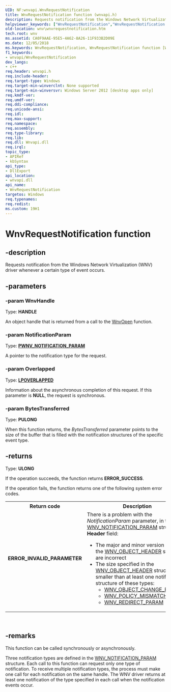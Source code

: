```yaml
---
UID: NF:wnvapi.WnvRequestNotification
title: WnvRequestNotification function (wnvapi.h)
description: Requests notification from the Windows Network Virtualization (WNV) driver whenever a certain type of event occurs.
helpviewer_keywords: ["WnvRequestNotification","WnvRequestNotification function [Windows Network Virtualization]","wnv.wnvrequestnotification","wnvapi/WnvRequestNotification"]
old-location: wnv\wnvrequestnotification.htm
tech.root: wnv
ms.assetid: CA0F9AAE-95E5-4A62-8A26-11F933B2D09E
ms.date: 12/05/2018
ms.keywords: WnvRequestNotification, WnvRequestNotification function [Windows Network Virtualization], wnv.wnvrequestnotification, wnvapi/WnvRequestNotification
f1_keywords:
- wnvapi/WnvRequestNotification
dev_langs:
- c++
req.header: wnvapi.h
req.include-header: 
req.target-type: Windows
req.target-min-winverclnt: None supported
req.target-min-winversvr: Windows Server 2012 [desktop apps only]
req.kmdf-ver: 
req.umdf-ver: 
req.ddi-compliance: 
req.unicode-ansi: 
req.idl: 
req.max-support: 
req.namespace: 
req.assembly: 
req.type-library: 
req.lib: 
req.dll: Wnvapi.dll
req.irql: 
topic_type:
- APIRef
- kbSyntax
api_type:
- DllExport
api_location:
- wnvapi.dll
api_name:
- WnvRequestNotification
targetos: Windows
req.typenames: 
req.redist: 
ms.custom: 19H1
---
```


# WnvRequestNotification function


## -description


Requests notification from the Windows Network Virtualization (WNV) driver whenever a certain type of event occurs.


## -parameters




### -param WnvHandle

Type: <b>HANDLE</b>

An object handle that is returned from a call to the <a href="https://docs.microsoft.com/previous-versions/windows/desktop/api/wnvapi/nf-wnvapi-wnvopen">WnvOpen</a> function.


### -param NotificationParam

Type: <b><a href="https://docs.microsoft.com/windows/desktop/api/wnvapi/ns-wnvapi-wnv_notification_param">PWNV_NOTIFICATION_PARAM</a></b>

A pointer to the notification type for the request.


### -param Overlapped

Type: <b><a href="https://docs.microsoft.com/windows/desktop/api/minwinbase/ns-minwinbase-overlapped">LPOVERLAPPED</a></b>

Information about the asynchronous completion of this request. If this parameter is <b>NULL</b>, the request is synchronous.


### -param BytesTransferred

Type: <b>PULONG</b>

When this function returns, the <i>BytesTransferred</i> parameter points to the size of the buffer that is filled with the notification structures of the specific event type.


## -returns



Type: <b>ULONG</b>

If the operation succeeds, the function returns <b>ERROR_SUCCESS</b>.

If the operation fails, the function returns one of the following system error codes.

<table>
<tr>
<th>Return code</th>
<th>Description</th>
</tr>
<tr>
<td width="40%">
<dl>
<dt><b>ERROR_INVALID_PARAMETER</b></dt>
</dl>
</td>
<td width="60%">
There is a problem with the <i>NotificationParam</i> parameter, in the <a href="https://docs.microsoft.com/windows/desktop/api/wnvapi/ns-wnvapi-wnv_notification_param">WNV_NOTIFICATION_PARAM</a> structure's <b>Header</b> field:

<ul>
<li>The major and minor version values of the <a href="https://docs.microsoft.com/windows/desktop/api/wnvapi/ns-wnvapi-wnv_object_header">WNV_OBJECT_HEADER</a>   structure are incorrect</li>
<li>The size specified in the <a href="https://docs.microsoft.com/windows/desktop/api/wnvapi/ns-wnvapi-wnv_object_header">WNV_OBJECT_HEADER</a>   structure is smaller than at least one notification structure of these types:<ul>
<li>
<a href="https://docs.microsoft.com/windows/desktop/api/wnvapi/ns-wnvapi-wnv_object_change_param">WNV_OBJECT_CHANGE_PARAM</a>
</li>
<li>
<a href="https://docs.microsoft.com/windows/desktop/api/wnvapi/ns-wnvapi-wnv_policy_mismatch_param">WNV_POLICY_MISMATCH_PARAM</a>
</li>
<li>
<a href="https://docs.microsoft.com/windows/desktop/api/wnvapi/ns-wnvapi-wnv_redirect_param">WNV_REDIRECT_PARAM</a>
</li>
</ul>
</li>
</ul>
</td>
</tr>
</table>
 




## -remarks



This function can be called synchronously or asynchronously.

Three notification types are defined in the <a href="https://docs.microsoft.com/windows/desktop/api/wnvapi/ns-wnvapi-wnv_notification_param">WNV_NOTIFICATION_PARAM</a> structure. Each call to this function can request only one type of notification. To receive multiple notification types, the process must make one call for each notification on the same handle. The WNV driver returns at least one notification of the type specified in each call when the notification events occur.



